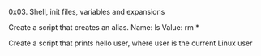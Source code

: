 0x03. Shell, init files, variables and expansions

Create a script that creates an alias.
Name: ls
Value: rm *

Create a script that prints hello user, where user is the current Linux user
